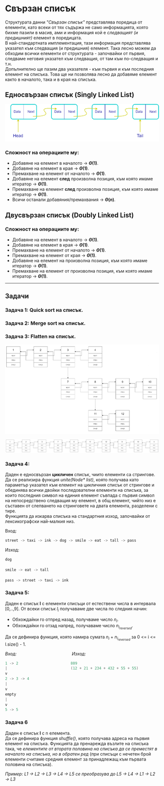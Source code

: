 # Свързан списък

Структурата данни *"Свързан списък"* представлява поредица от елементи, като всеки от тях съдържа не само информацията, която бихме пазили в масив, ами и информация кой е *следващият (и предишният)* елемент в поредицата.  
В най-стандартната имплементация, тази информация представлява указател към следващия (и предишния) елемент. Така лесно можем да обходим всички елементи от структурата - започвайки от първия, следваме неговия указател към следващия, от там към по-следващия и т.н.  
Допълнително ще пазим два указателя - към първия и към последния елемент на списъка. Това ще ни позволява лесно да добавяме елемент както в началото, така и в края на списъка.  
 
## Едносвързан списък (Singly Linked List)

![alt text](https://github.com/MariaGrozdeva/Data_structures_and_algorithms_FMI/blob/main/Sem_04/images/SLL.png)

### Сложност на операциите му:
- Добавяне на елемент в началото -> **$\Theta(1)$**.
- Добавяне на елемент в края -> **$\Theta(1)$**.
- Премахване на елемент от началото -> **$\Theta(1)$**.
- Добавяне на елемент **след** произволна позиция, към която имаме итератор -> **$\Theta(1)$**.
- Премахване на елемент **след** произволна позиция, към която имаме итератор -> **$\Theta(1)$**.
- Всичи останали добавяния/премахвания -> **$\Theta(n)$**.

## Двусвързан списък (Doubly Linked List)
 
### Сложност на операциите му:
- Добавяне на елемент в началото -> **$\Theta(1)$**.
- Добавяне на елемент в края -> **$\Theta(1)$**.
- Премахване на елемент от началото -> **$\Theta(1)$**.
- Премахване на елемент от края -> **$\Theta(1)$**.
- Добавяне на елемент на произволна позиция, към която имаме итератор -> **$\Theta(1)$**.
- Премахване на елемент от произволна позиция, към която имаме итератор -> **$\Theta(1)$**.

---

## Задачи

### Задача 1: Quick sort на списък.

### Задача 2: Merge sort на списък.

### Задача 3: Flatten на списък.

![alt text](https://github.com/MariaGrozdeva/Data_structures_and_algorithms_FMI/blob/main/Sem_04/images/Multilevel-list.png)

![alt text](https://github.com/MariaGrozdeva/Data_structures_and_algorithms_FMI/blob/main/Sem_04/images/One-level-list.png)

### Задача 4:
Даден е едносвързан **цикличен** списък, чиито елементи са стрингове.  
Да се реализира функция *unite(Node\* list)*, която получава като параметър указател към елемент на цикличния списък от стрингове и обединява всички двойки последователни елементи на списъка, за които последния символ на единия елемент съвпада с първия символ на непосредствено следващия му елемент, в общ елемент, чийто низ е съставен от слепването на стринговете на двата елемента, разделени с тире.  
Функцията да изкарва списъка на стандартния изход, започвайки от лексикографски най-малкия низ.  

Вход:  
```c++
street -> taxi -> ink -> dog -> smile -> eat -> tall -> pass
```
Изход:  
```c++
dog

smile -> eat -> tall

pass -> street -> taxi -> ink
```

### Задача 5:
Даден е списък **l** с елементи списъци от естествени числа в интервала [0,..,9]. От всеки списък $l_i$ получаваме две числа по следния начин:  
- Обхождайки го отпред назад, получваме число $n_i$.  
- Обхождайки го отзад напред, получаваме число $n_{i_{reversed}}$.  

Да се дефинира функция, която намира сумата $n_i$ + $n_{i_{reversed}}$ за 0 <= i <= l.size() - 1.  

*Вход:* &nbsp;&nbsp;&nbsp;&nbsp;&nbsp;&nbsp;&nbsp;&nbsp;&nbsp;&nbsp;&nbsp;&nbsp;&nbsp;&nbsp;&nbsp;&nbsp;&nbsp;&nbsp;&nbsp;&nbsp;&nbsp;&nbsp;&nbsp;&nbsp;&nbsp;&nbsp;&nbsp;&nbsp;&nbsp;&nbsp;&nbsp;&nbsp;&nbsp;&nbsp;&nbsp;&nbsp;&nbsp;&nbsp;&nbsp;&nbsp;&nbsp;&nbsp;&nbsp;&nbsp;&nbsp;*Изход:*
```c++
1 -> 2                        809
|                             (12 + 21 + 234 + 432 + 55 + 55)
v
2 -> 3 -> 4
|
v
empty
|
v
5 -> 5
```


### Задача 6
Даден е списък **l** с n елемента.  
Да се дефинира функция *shuffle()*, която получава адреса на първия елемент на списъка. Функцията да пренарежда възлите на списъка така, че *елементите от втората половина на списъка да се преместят в началото на списъка, но в обратен ред* (при списъци с нечетен брой елементи считаме средния елемент за принадлежащ към първата половина на списъка).  

*Пример:*
*L1 → L2 → L3 → L4 → L5 се преобразува до L5 → L4 → L1 → L2 → L3*  
